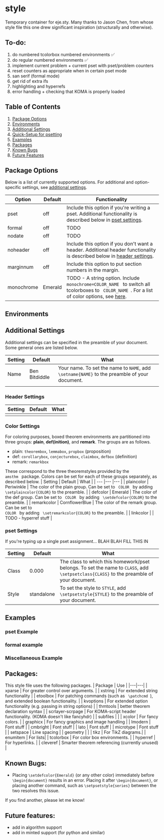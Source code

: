 # style
<p>Temporary container for eje.sty. Many thanks to Jason Chen, from whose style file this one drew significant inspiration (structurally and otherwise). </p>

## To-do:
1. do numbered tcolorbox numbered environments :white_check_mark:
2. do regular numbered environments :white_check_mark:
3. implement current problem + current pset with pset/problem counters
4. reset counters as appropriate when in certain pset mode
5. san serif (formal mode)
6. get rid of extra ifs
7. highlighting and hyperrefs
8. error handling + checking that KOMA is properly loaded 


## Table of Contents
1. [Package Options](#package_options)
2. [Environments](#environments)
3. [Additional Settings](#additional_settings)
4. [Quick-Setup for psetting](#psetting)
5. [Examples](#examples)
6. [Packages](#packages)
7. [Known Bugs](#known_bugs)
8. [Future Features](#future_features)


## <a name="package_options"></a> Package Options

Below is a list of currently supported options. For additional and option-specific settings, see [additional settings](#additional_settings).

| Option | Default | Functionality |
| --- | --- | --- |
| pset | off | Include this option if you're writing a pset. Additional functionality is described below in [pset settings](#pset_settings).  |
| formal | off | TODO |
| nodate | off | TODO | 
| noheader | off | Include this option if you don't want a header. Additional header functionality is described below in [header settings](#header_settings). |
| marginnum | off | Include this option to put section numbers in the margin. |
| monochrome | Emerald | TODO - A string option. Include  <code> monochrome=COLOR_NAME </code> to switch all tcolorboxes to <code> COLOR_NAME </code>. For a list of color options, see [here](https://en.wikibooks.org/wiki/LaTeX/Colors). |

## <a name="environments"></a> Environments

## <a name="additional_settings"></a> Additional Settings
Additional settings can be specified in the preamble of your document. Some general ones are listed below.

| Setting | Default | What|
| --- |---  |--- |
| Name | Ben Bitdiddle | Your name. To set the name to <code>NAME</code>, add <code>\setname{NAME}</code> to the preamble of your document. |
| | | |


### <a name="header_settings"></a> Header Settings 
| Setting | Default | What  |
| --- |---  |--- |
| | | |

###  <a name="color_settings"></a> Color Settings
For coloring purposes, boxed theorem environments are partitioned into three groups: **plain**, **def(inition)**, and **remark**. The groups are as follows.

* plain: <code>theorembox</code>, <code>lemmabox</code>, <code>propbox</code> (proposition)
* def: <code>corollarybox</code>, <code>conjecturebox</code>, <code>claimbox</code>, <code>defbox</code> (definition)
* remark: <code>remarkbox</code>

These correspond to the three theoremstyles provided by the <code> amsthm </code> package. Colors can be set for each of these groups separately, as described below.
| Setting | Default | What |
| --- |---  |--- |
| plaincolor | Periwinkle | The color of the plain group. Can be set to <code> COLOR </code> by adding <code> \setplaincolor{COLOR}</code> to the preamble. |
| defcolor | Emerald | The color of the def group. Can be set to <code> COLOR </code> by adding <code> \setdefcolor{COLOR}</code> to the preamble.  |
| remarkcolor | CornflowerBlue | The color of the remark group. Can be set to <code> COLOR </code> by adding <code> \setremarkcolor{COLOR}</code> to the preamble.  |
| linkcolor | | TODO - hyperref stuff |


###  <a name="pset_settings"></a> pset Settings
If you're typing up a single pset assignment... BLAH BLAH FILL THIS IN

| Setting | Default | What |
| --- |---  |--- |
| Class | 0.000 |  The class to which this homework/pset belongs. To set the name to <code>CLASS</code>, add <code>\setpsetclass{CLASS}</code> to the preamble of your document. |
| Style | standalone | To set the style to <code>STYLE</code>, add <code>\setpsetstyle{STYLE}</code> to the preamble of your document. |


## <a name="examples"></a> Examples

### <a name="pset_example"></a> pset Example

### <a name="formal_example"></a> formal example

### <a name="misc_example"></a> Miscellaneous Example


## <a name="packages"></a> Packages:
This style file uses the following packages.
| Package  | Use  |
|---|---|
| xparse  | For greater control over arguments.  |
| xstring |  For extended string functionality |
| etoolbox | For patching commands (such as <code> \patchcmd </code>), and extended boolean functionality.  |
| kvoptions  | For extended option functionality (e.g. passing in string options)  |
| thmtools  | better theorem declaration syntax |
| scrlayer-scrpage  | For KOMA-script header functionality. (KOMA doesn't like fancyhdr) |
|  subfiles |   |
| xcolor | For fancy colors. |
| graphicx  | For fancy graphics and image handling  |
| lmodern  |  Font stuff |
| cmbright  | Font stuff |
| lato  |  Font stuff |
|  microtype |  Font stuff |
|  setspace | Line spacing |
|  geometry |   |
| tikz | For TikZ diagrams.|
| enumitem | For lists|
| tcolorbox | For color box environments. |
| hyperref | For hyperlinks. |
| cleveref | Smarter theorem referencing (currently unused) |

## <a name="known_bugs"></a>Known Bugs:
- Placing <code>\setdefcolor{Emerald}</code> (or any other color) immediately before <code>\begin{document}</code> results in an error. Placing it after <code>\begin{document}</code>, or placing another command, such as <code>\setpsetstyle{series}</code> between the two resolves this issue.

If you find another, please let me know!

## <a name="future_features"></a> Future features:
- add in algorithm support
- add in minted support (for python and similar)